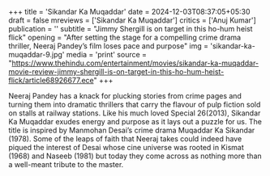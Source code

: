 +++
title = 'Sikandar Ka Muqaddar'
date = 2024-12-03T08:37:05+05:30
draft = false
mreviews = ['Sikandar Ka Muqaddar']
critics = ['Anuj Kumar']
publication = ''
subtitle = "Jimmy Shergill is on target in this ho-hum heist flick"
opening = "After setting the stage for a compelling crime drama thriller, Neeraj Pandey’s film loses pace and purpose"
img = 'sikandar-ka-muqaddar-9.jpg'
media = 'print'
source = "https://www.thehindu.com/entertainment/movies/sikandar-ka-muqaddar-movie-review-jimmy-shergill-is-on-target-in-this-ho-hum-heist-flick/article68926677.ece"
+++

Neeraj Pandey has a knack for plucking stories from crime pages and turning them into dramatic thrillers that carry the flavour of pulp fiction sold on stalls at railway stations. Like his much loved Special 26(2013), Sikandar Ka Muqaddar exudes energy and purpose as it lays out a puzzle for us. The title is inspired by Manmohan Desai’s crime drama Muqaddar Ka Sikandar (1978). Some of the leaps of faith that Neeraj takes could indeed have piqued the interest of Desai whose cine universe was rooted in Kismat (1968) and Naseeb (1981) but today they come across as nothing more than a well-meant tribute to the master.
